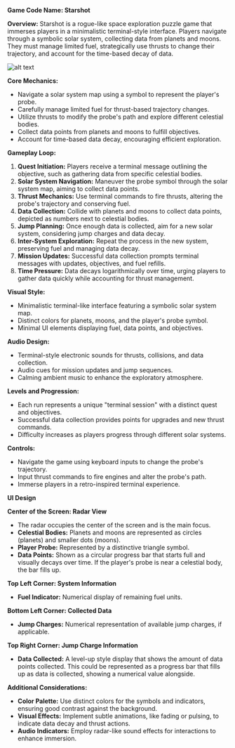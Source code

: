 **Game Code Name: Starshot**

**Overview:**
Starshot is a rogue-like space exploration puzzle game that immerses players in a minimalistic terminal-style interface. Players navigate through a symbolic solar system, collecting data from planets and moons. They must manage limited fuel, strategically use thrusts to change their trajectory, and account for the time-based decay of data.

![alt text](https://github.com/pjmuthu/Starshot/blob/main/image.jpg?raw=true)


**Core Mechanics:**
- Navigate a solar system map using a symbol to represent the player's probe.
- Carefully manage limited fuel for thrust-based trajectory changes.
- Utilize thrusts to modify the probe's path and explore different celestial bodies.
- Collect data points from planets and moons to fulfill objectives.
- Account for time-based data decay, encouraging efficient exploration.

**Gameplay Loop:**
1. **Quest Initiation:** Players receive a terminal message outlining the objective, such as gathering data from specific celestial bodies.
2. **Solar System Navigation:** Maneuver the probe symbol through the solar system map, aiming to collect data points.
3. **Thrust Mechanics:** Use terminal commands to fire thrusts, altering the probe's trajectory and conserving fuel.
4. **Data Collection:** Collide with planets and moons to collect data points, depicted as numbers next to celestial bodies.
5. **Jump Planning:** Once enough data is collected, aim for a new solar system, considering jump charges and data decay.
6. **Inter-System Exploration:** Repeat the process in the new system, preserving fuel and managing data decay.
7. **Mission Updates:** Successful data collection prompts terminal messages with updates, objectives, and fuel refills.
8. **Time Pressure:** Data decays logarithmically over time, urging players to gather data quickly while accounting for thrust management.

**Visual Style:**
- Minimalistic terminal-like interface featuring a symbolic solar system map.
- Distinct colors for planets, moons, and the player's probe symbol.
- Minimal UI elements displaying fuel, data points, and objectives.

**Audio Design:**
- Terminal-style electronic sounds for thrusts, collisions, and data collection.
- Audio cues for mission updates and jump sequences.
- Calming ambient music to enhance the exploratory atmosphere.

**Levels and Progression:**
- Each run represents a unique "terminal session" with a distinct quest and objectives.
- Successful data collection provides points for upgrades and new thrust commands.
- Difficulty increases as players progress through different solar systems.

**Controls:**
- Navigate the game using keyboard inputs to change the probe's trajectory.
- Input thrust commands to fire engines and alter the probe's path.
- Immerse players in a retro-inspired terminal experience.


**UI Design**

**Center of the Screen: Radar View**
- The radar occupies the center of the screen and is the main focus.
- **Celestial Bodies:** Planets and moons are represented as circles (planets) and smaller dots (moons).
- **Player Probe:** Represented by a distinctive triangle symbol.
- **Data Points:** Shown as a circular progress bar that starts full and visually decays over time. If the player's probe is near a celestial body, the bar fills up.

**Top Left Corner: System Information**
- **Fuel Indicator:** Numerical display of remaining fuel units.

**Bottom Left Corner: Collected Data**
- **Jump Charges:** Numerical representation of available jump charges, if applicable.

**Top Right Corner: Jump Charge Information**
- **Data Collected:** A level-up style display that shows the amount of data points collected. This could be represented as a progress bar that fills up as data is collected, showing a numerical value alongside.

**Additional Considerations:**
- **Color Palette:** Use distinct colors for the symbols and indicators, ensuring good contrast against the background.
- **Visual Effects:** Implement subtle animations, like fading or pulsing, to indicate data decay and thrust actions.
- **Audio Indicators:** Employ radar-like sound effects for interactions to enhance immersion.

